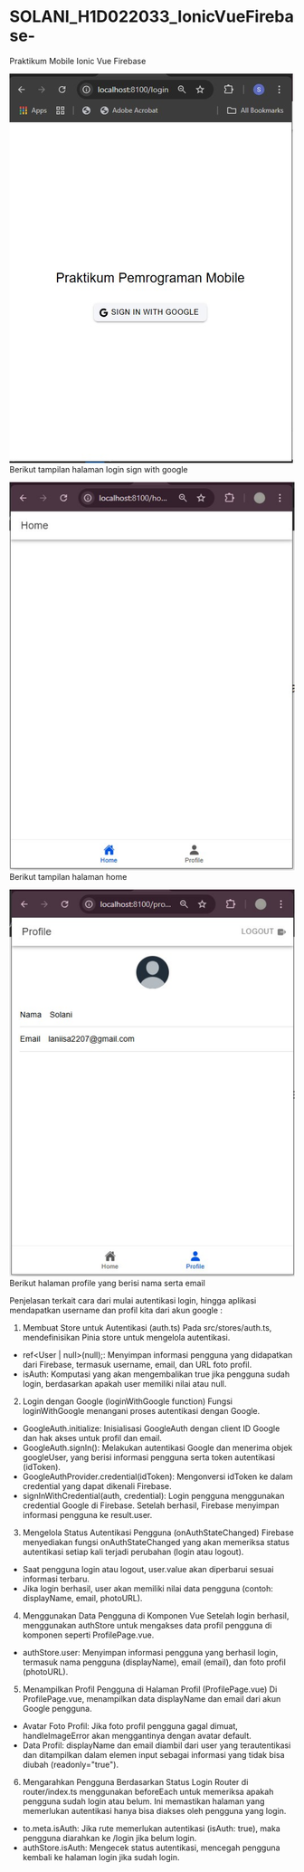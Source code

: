 # SOLANI_H1D022033_IonicVueFirebase-
Praktikum Mobile Ionic Vue Firebase 


![Halaman Login](login.jpg)
Berikut tampilan halaman login sign with google

![Halaman Home](home.jpg)
Berikut tampilan halaman home

![Halaman Profile](profile.jpg)
Berikut halaman profile yang berisi nama serta email

Penjelasan terkait cara dari mulai autentikasi login, hingga aplikasi mendapatkan username dan profil kita dari akun google : 

1. Membuat Store untuk Autentikasi (auth.ts)
Pada src/stores/auth.ts, mendefinisikan Pinia store untuk mengelola autentikasi.
- ref<User | null>(null);: Menyimpan informasi pengguna yang didapatkan dari Firebase, termasuk username, email, dan URL foto profil.
- isAuth: Komputasi yang akan mengembalikan true jika pengguna sudah login, berdasarkan apakah user memiliki nilai atau null.

2. Login dengan Google (loginWithGoogle function)
Fungsi loginWithGoogle menangani proses autentikasi dengan Google. 
- GoogleAuth.initialize: Inisialisasi GoogleAuth dengan client ID Google dan hak akses untuk profil dan email.
- GoogleAuth.signIn(): Melakukan autentikasi Google dan menerima objek googleUser, yang berisi informasi pengguna serta token autentikasi (idToken).
- GoogleAuthProvider.credential(idToken): Mengonversi idToken ke dalam credential yang dapat dikenali Firebase.
- signInWithCredential(auth, credential): Login pengguna menggunakan credential Google di Firebase. Setelah berhasil, Firebase menyimpan informasi pengguna ke result.user.

3. Mengelola Status Autentikasi Pengguna (onAuthStateChanged)
Firebase menyediakan fungsi onAuthStateChanged yang akan memeriksa status autentikasi setiap kali terjadi perubahan (login atau logout).
- Saat pengguna login atau logout, user.value akan diperbarui sesuai informasi terbaru.
- Jika login berhasil, user akan memiliki nilai data pengguna (contoh: displayName, email, photoURL).

4. Menggunakan Data Pengguna di Komponen Vue
Setelah login berhasil, menggunakan authStore untuk mengakses data profil pengguna di komponen seperti ProfilePage.vue.
- authStore.user: Menyimpan informasi pengguna yang berhasil login, termasuk nama pengguna (displayName), email (email), dan foto profil (photoURL).

5. Menampilkan Profil Pengguna di Halaman Profil (ProfilePage.vue)
Di ProfilePage.vue, menampilkan data displayName dan email dari akun Google pengguna.
- Avatar Foto Profil: Jika foto profil pengguna gagal dimuat, handleImageError akan menggantinya dengan avatar default.
- Data Profil: displayName dan email diambil dari user yang terautentikasi dan ditampilkan dalam elemen input sebagai informasi yang tidak bisa diubah (readonly="true").

6. Mengarahkan Pengguna Berdasarkan Status Login
Router di router/index.ts menggunakan beforeEach untuk memeriksa apakah pengguna sudah login atau belum. Ini memastikan halaman yang memerlukan autentikasi hanya bisa diakses oleh pengguna yang login.
- to.meta.isAuth: Jika rute memerlukan autentikasi (isAuth: true), maka pengguna diarahkan ke /login jika belum login.
- authStore.isAuth: Mengecek status autentikasi, mencegah pengguna kembali ke halaman login jika sudah login.


